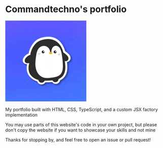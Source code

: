 # Commandtechno's portfolio

[![avatar](assets/avatar.gif)](https://commandtechno.com)

My portfolio built with HTML, CSS, TypeScript, and a custom JSX factory implementation

You may use parts of this website's code in your own project, but please don't copy the website if you want to showcase your skills and not mine

Thanks for stopping by, and feel free to open an issue or pull request!
